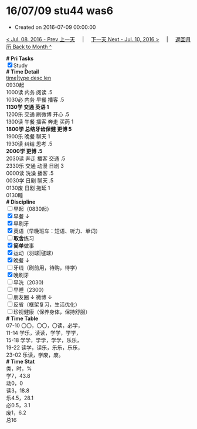 # 16/07/09 stu44 was6

- Created on 2016-07-09 00:00:00

[< Jul. 08, 2016 - Prev 上一天](/lifelogs/2016/07/d08.md) &nbsp; &nbsp; | &nbsp; &nbsp; [下一天 Next - Jul. 10, 2016 >](/lifelogs/2016/07/d10.md) &nbsp; &nbsp; |  &nbsp; &nbsp; [返回月历 Back to Month ^](/lifelogs/2016/07/index.md)
<br/><div><b># Pri Tasks</b></div><div><input checked="true" type="checkbox"/>Study</div><div><b># Time Detail</b></div><div><u>time|type desc len</u></div><div>0930起</div><div>1000读 内务 阅读 .5</div><div>1030必 内务 早餐 播客 .5</div><div><b>1130学 交通 英语 1</b></div><div>1200乐 交通 刷微博 开心 .5</div><div>1300读 午餐 播客 奔走 买药 1</div><div><b>1800学 总结牙齿保健 更博 5</b></div><div>1900乐 晚餐 聊天 1</div><div>1930读 纠结 思考 .5</div><div><b>2000学 更博 .5</b></div><div>2030读 奔走 播客 交通 .5</div><div>2330乐 交通 动漫 日剧 3</div><div>0000读 洗澡 播客 .5</div><div>0030学 日剧 聊天 .5</div><div>0130废 日剧 拖延 1</div><div>0130睡</div><div><b># Discipline</b></div><div><input type="checkbox"/>早起（0830起）</div><div><input checked="true" type="checkbox"/>早餐 ↓</div><div><input checked="true" type="checkbox"/>早刷牙</div><div><input checked="true" type="checkbox"/>英语（早晚班车：短语、听力、单词）</div><div><input type="checkbox"/><b>取舍</b>练习</div><div><input checked="true" type="checkbox"/><b>简单</b>做事</div><div><input checked="true" type="checkbox"/>运动（羽球|毽球）</div><div><input checked="true" type="checkbox"/>晚餐 ↓</div><div><input type="checkbox"/>牙线（刷前用，待购，待学）</div><div><input checked="true" type="checkbox"/>晚刷牙</div><div><input type="checkbox"/>早洗（2030)</div><div><input type="checkbox"/>早睡（2300）</div><div><input type="checkbox"/>朋友圈 ↓ 微博 ↓</div><div><input type="checkbox"/>反省（框架复习，生活优化）</div><div><input type="checkbox"/>珍视健康（保养身体，保持舒服）</div><div><b># Time Table</b></div><div>07-10 〇〇，〇〇，〇读，必学，</div><div>11-14 学乐，读读，学学，学学，</div><div>15-18 学学，学学，学学，乐乐，</div><div>19-22 读学，读乐，乐乐，乐乐，</div><div>23-02 乐读，学废，废。</div><div><b># Time Stat</b></div><div>类，时，%</div><div>学7，43.8</div><div>动0，0</div><div>读3，18.8</div><div>乐4.5，28.1</div><div>必0.5，3.1</div><div>废1，6.2</div><div>总16</div>

